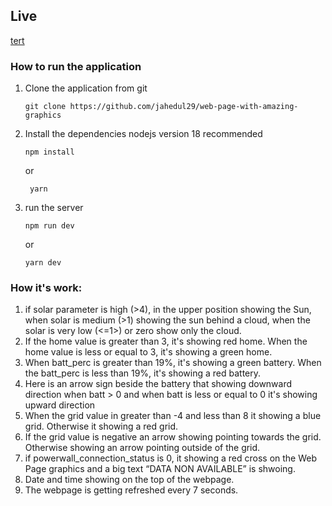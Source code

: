 ## Live

[tert](sdfdf)

### How to run the application

1. Clone the application from git

   ```
   git clone https://github.com/jahedul29/web-page-with-amazing-graphics
   ```

2. Install the dependencies
   nodejs version 18 recommended
   ```
   npm install
   ```
   or
   ```
    yarn
   ```
3. run the server
   ```
   npm run dev
   ```
   or
   ```
   yarn dev
   ```

### How it's work:

1. if solar parameter is high (>4), in the upper position showing the Sun, when solar is medium (>1) showing the sun behind a cloud, when the solar is very low (<=1>) or zero show only the cloud.
2. If the home value is greater than 3, it's showing red home. When the home value is less or equal to 3, it's showing a green home.
3. When batt_perc is greater than 19%, it's showing a green battery. When the batt_perc is less than 19%, it's showing a red battery.
4. Here is an arrow sign beside the battery that showing downward direction when batt > 0 and when batt is less or equal to 0 it's showing upward direction
5. When the grid value in greater than -4 and less than 8 it showing a blue grid. Otherwise it showing a red grid.
6. If the grid value is negative an arrow showing pointing towards the grid. Otherwise showing an arrow pointing outside of the grid.
7. if powerwall_connection_status is 0, it showing a red cross on the Web Page graphics and a big text “DATA NON AVAILABLE” is shwoing.
8. Date and time showing on the top of the webpage.
9. The webpage is getting refreshed every 7 seconds.
